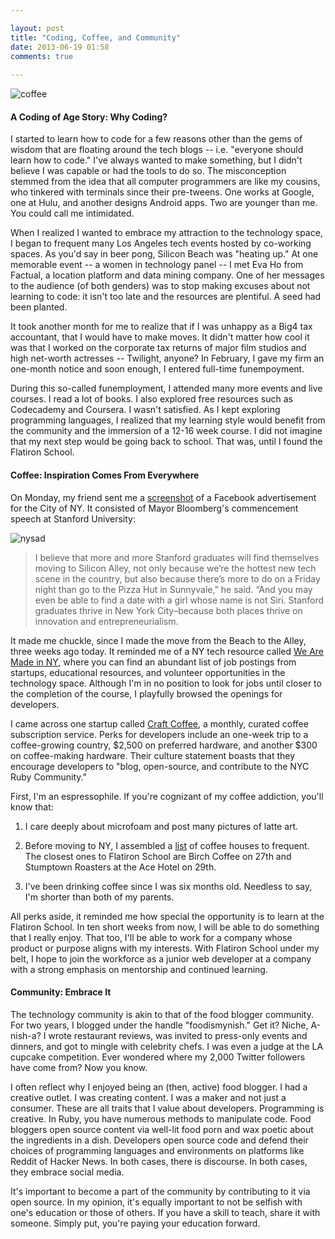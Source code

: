 ```yaml
---

layout: post
title: "Coding, Coffee, and Community"
date: 2013-06-19 01:58
comments: true
 
---
```


![coffee](/Users/anishavasandani/anishavasandani.github.io/source/images/coffee.png "coffee")

#### A Coding of Age Story: Why Coding?

I started to learn how to code for a few reasons other than the gems of wisdom that are floating around the tech blogs -- i.e. "everyone should learn how to code." I've always wanted to make something, but I didn't believe I was capable or had the tools to do so. The misconception stemmed from the idea that all computer programmers are like my cousins, who tinkered with terminals since their pre-tweens. One works at Google, one at Hulu, and another designs Android apps. Two are younger than me. You could call me intimidated.

When I realized I wanted to embrace my attraction to the technology space, I began to frequent many Los Angeles tech events hosted by co-working spaces. As you'd say in beer pong, Silicon Beach was "heating up." At one memorable event -- a women in technology panel -- I met Eva Ho from Factual, a location platform and data mining company. One of her messages to the audience (of both genders) was to stop making excuses about not learning to code: it isn't too late and the resources are plentiful. A seed had been planted. 

It took another month for me to realize that if I was unhappy as a Big4 tax accountant, that I would have to make moves. It didn't matter how cool it was that I worked on the corporate tax returns of major film studios and high net-worth actresses -- Twilight, anyone? In February, I gave my firm an one-month notice and soon enough, I entered full-time funempoyment.

During this so-called funemployment, I attended many more events and live courses. I read a lot of books. I also explored free resources such as Codecademy and Coursera. I wasn't satisfied. As I kept exploring programming languages, I realized that my learning style would benefit from the community and the immersion of a 12-16 week course. I did not imagine that my next step would be going back to school. That was, until I found the Flatiron School. 

#### Coffee: Inspiration Comes From Everywhere

On Monday, my friend sent me a [screenshot](https://fbcdn-sphotos-a-a.akamaihd.net/hphotos-ak-prn1/996861_10200434413956193_1597695876_n.jpg) of a Facebook advertisement for the City of NY. It consisted of Mayor Bloomberg's commencement speech at Stanford University:

![nysad](/Users/anishavasandani/anishavasandani.github.io/source/images/nycad.png "NYC Ad on Facebook")

> I believe that more and more Stanford graduates will find themselves moving to Silicon Alley, not only because we’re the hottest new tech scene in the country, but also because there’s more to do on a Friday night than go to the Pizza Hut in Sunnyvale,” he said. “And you may even be able to find a date with a girl whose name is not Siri. Stanford graduates thrive in New York City–because both places thrive on innovation and entrepreneurialism.

It made me chuckle, since I made the move from the Beach to the Alley, three weeks ago today. It reminded me of a NY tech resource called [We Are Made in NY](http://www.wearemadeinny.com), where you can find an abundant list of job postings from startups, educational resources, and volunteer opportunities in the technology space. Although I'm in no position to look for jobs until closer to the completion of the course, I playfully browsed the openings for developers.

I came across one startup called [Craft Coffee](http://code.craftcoffee.com), a monthly, curated coffee subscription service. Perks for developers include an one-week trip to a coffee-growing country, $2,500 on preferred hardware, and another $300 on coffee-making hardware. Their culture statement boasts that they encourage developers to "blog, open-source, and contribute to the NYC Ruby Community."

First, I'm an espressophile. If you're cognizant of my coffee addiction, you'll know that:

1) I care deeply about microfoam and post many pictures of latte art. 

2) Before moving to NY, I assembled a [list](http://imbibemagazine.com/Best-Coffee-in-New-York-City) of coffee houses to frequent. The closest ones to Flatiron School are Birch Coffee on 27th and Stumptown Roasters at the Ace Hotel on 29th. 

3) I've been drinking coffee since I was six months old. Needless to say, I'm shorter than both of my parents.
  
All perks aside, it reminded me how special the opportunity is to learn at the Flatiron School. In ten short weeks from now, I will be able to do something that I really enjoy. That too, I'll be able to work for a company whose product or purpose aligns with my interests. With Flatiron School under my belt, I hope to join the workforce as a junior web developer at a company with a strong emphasis on mentorship and continued learning. 

#### Community: Embrace It

The technology community is akin to that of the food blogger community. For two years, I blogged under the handle "foodismynish." Get it? Niche, A-nish-a? I wrote restaurant reviews, was invited to press-only events and dinners, and got to mingle with celebrity chefs. I was even a judge at the LA cupcake competition. Ever wondered where my 2,000 Twitter followers have come from? Now you know.

I often reflect why I enjoyed being an (then, active) food blogger. I had a creative outlet. I was creating content. I was a maker and not just a consumer. These are all traits that I value about developers. Programming is creative. In Ruby, you have numerous methods to manipulate code. Food bloggers open source content via well-lit food porn and wax poetic about the ingredients in a dish. Developers open source code and defend their choices of programming languages and environments on platforms like Reddit of Hacker News. In both cases, there is discourse. In both cases, they embrace social media. 

It's important to become a part of the community by contributing to it via open source. In my opinion, it's equally important to not be selfish with one's education or those of others. If you have a skill to teach, share it with someone. Simply put, you're paying your education forward. 
